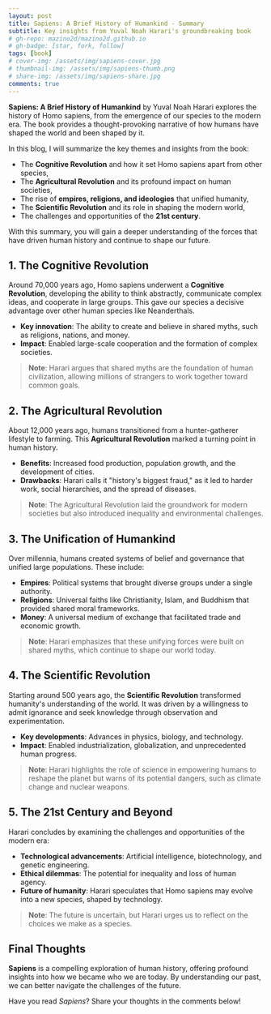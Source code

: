 ```yaml
---
layout: post
title: Sapiens: A Brief History of Humankind - Summary
subtitle: Key insights from Yuval Noah Harari's groundbreaking book
# gh-repo: mazino2d/mazino2d.github.io
# gh-badge: [star, fork, follow]
tags: [book]
# cover-img: /assets/img/sapiens-cover.jpg
# thumbnail-img: /assets/img/sapiens-thumb.png
# share-img: /assets/img/sapiens-share.jpg
comments: true
---
```


**Sapiens: A Brief History of Humankind** by Yuval Noah Harari explores the history of Homo sapiens, from the emergence of our species to the modern era. The book provides a thought-provoking narrative of how humans have shaped the world and been shaped by it.

In this blog, I will summarize the key themes and insights from the book:

- The **Cognitive Revolution** and how it set Homo sapiens apart from other species,
- The **Agricultural Revolution** and its profound impact on human societies,
- The rise of **empires, religions, and ideologies** that unified humanity,
- The **Scientific Revolution** and its role in shaping the modern world,
- The challenges and opportunities of the **21st century**.

With this summary, you will gain a deeper understanding of the forces that have driven human history and continue to shape our future.

## 1. The Cognitive Revolution

Around 70,000 years ago, Homo sapiens underwent a **Cognitive Revolution**, developing the ability to think abstractly, communicate complex ideas, and cooperate in large groups. This gave our species a decisive advantage over other human species like Neanderthals.

- **Key innovation**: The ability to create and believe in shared myths, such as religions, nations, and money.
- **Impact**: Enabled large-scale cooperation and the formation of complex societies.

> **Note**: Harari argues that shared myths are the foundation of human civilization, allowing millions of strangers to work together toward common goals.

## 2. The Agricultural Revolution

About 12,000 years ago, humans transitioned from a hunter-gatherer lifestyle to farming. This **Agricultural Revolution** marked a turning point in human history.

- **Benefits**: Increased food production, population growth, and the development of cities.
- **Drawbacks**: Harari calls it "history's biggest fraud," as it led to harder work, social hierarchies, and the spread of diseases.

> **Note**: The Agricultural Revolution laid the groundwork for modern societies but also introduced inequality and environmental challenges.

## 3. The Unification of Humankind

Over millennia, humans created systems of belief and governance that unified large populations. These include:

- **Empires**: Political systems that brought diverse groups under a single authority.
- **Religions**: Universal faiths like Christianity, Islam, and Buddhism that provided shared moral frameworks.
- **Money**: A universal medium of exchange that facilitated trade and economic growth.

> **Note**: Harari emphasizes that these unifying forces were built on shared myths, which continue to shape our world today.

## 4. The Scientific Revolution

Starting around 500 years ago, the **Scientific Revolution** transformed humanity's understanding of the world. It was driven by a willingness to admit ignorance and seek knowledge through observation and experimentation.

- **Key developments**: Advances in physics, biology, and technology.
- **Impact**: Enabled industrialization, globalization, and unprecedented human progress.

> **Note**: Harari highlights the role of science in empowering humans to reshape the planet but warns of its potential dangers, such as climate change and nuclear weapons.

## 5. The 21st Century and Beyond

Harari concludes by examining the challenges and opportunities of the modern era:

- **Technological advancements**: Artificial intelligence, biotechnology, and genetic engineering.
- **Ethical dilemmas**: The potential for inequality and loss of human agency.
- **Future of humanity**: Harari speculates that Homo sapiens may evolve into a new species, shaped by technology.

> **Note**: The future is uncertain, but Harari urges us to reflect on the choices we make as a species.

## Final Thoughts

**Sapiens** is a compelling exploration of human history, offering profound insights into how we became who we are today. By understanding our past, we can better navigate the challenges of the future.

Have you read *Sapiens*? Share your thoughts in the comments below!